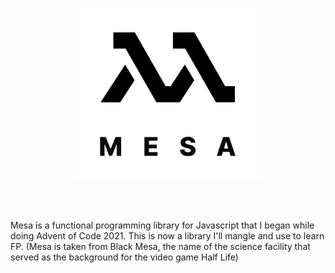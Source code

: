 <p align="center" width="100%">
	<img src="logo.svg" width="300px"/>
</p>
<br>
<br>

Mesa is a functional programming library for Javascript that I began while doing Advent of Code 2021. This is now a library I'll mangle and use to learn FP. (Mesa is taken from Black Mesa, the name of the science facility that served as the background for the video game Half Life)
